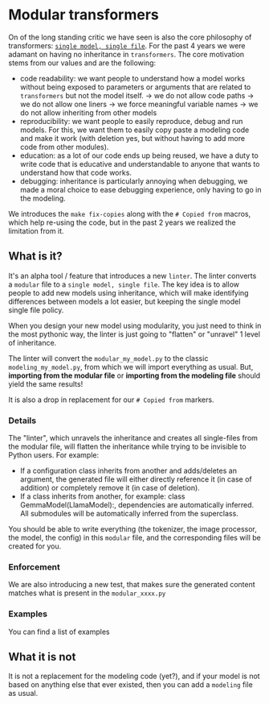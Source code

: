 # Modular transformers

On of the long standing critic we have seen is also the core philosophy of transformers: [`single model, single file`](https://huggingface.co/blog/transformers-design-philosophy).
For the past 4 years we were adamant on having no inheritance in `transformers`. The core motivation stems from our values and are the following:

- code readability: we want people to understand how a model works without being exposed to parameters or arguments that are related to `transformers` but not the model itself. 
    -> we do not allow code paths
    -> we do not allow one liners
    -> we force meaningful variable names
    -> we do not allow inheriting from other models
- reproducibility: we want people to easily reproduce, debug and run models. For this, we want them to easily copy paste a modeling code and make it work (with deletion yes, but without having to add more code from other modules).
- education: as a lot of our code ends up being reused, we have a duty to write code that is educative and understandable to anyone that wants to understand how that code works. 
- debugging: inheritance is particularly annoying when debugging, we made a moral choice to ease debugging experience, only having to go in the modeling.

We introduces the `make fix-copies` along with the `# Copied from` macros, which help re-using the code, but in the past 2 years we realized the limitation from it. 

## What is it?

It's an alpha tool / feature that introduces a new `linter`. The linter converts a `modular` file to a `single model, single file`. The key idea is to allow people to add new models using inheritance, which will make identifying differences between models a lot easier, but keeping the single model single file policy. 

When you design your new model using modularity, you just need to think in the most pythonic way, the linter is just going to "flatten" or "unravel" 1 level of inheritance.

The linter will convert the `modular_my_model.py` to the classic `modeling_my_model.py`, from which we will import everything as usual. But, **importing from the modular file** or **importing from the modeling file** should yield the same results! 

It is also a drop in replacement for our `# Copied from` markers.

### Details 

The "linter", which unravels the inheritance and creates all single-files from the modular file, will flatten the inheritance while trying to be invisible to Python users. For example:

- If a configuration class inherits from another and adds/deletes an argument, the generated file will either directly reference it (in case of addition) or completely remove it (in case of deletion).
- If a class inherits from another, for example: class GemmaModel(LlamaModel):, dependencies are automatically inferred. All submodules will be automatically inferred from the superclass.

You should be able to write everything (the tokenizer, the image processor, the model, the config) in this `modular` file, and the corresponding files will be created for you. 

### Enforcement

We are also introducing a new test, that makes sure the generated content matches what is present in the `modular_xxxx.py`



### Examples
You can find a list of examples


## What it is not

It is not a replacement for the modeling code (yet?), and if your model is not based on anything else that ever existed, then you can add a `modeling` file as usual.